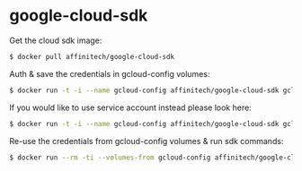 # google-cloud-sdk

Get the cloud sdk image:
```sh
$ docker pull affinitech/google-cloud-sdk
```

Auth & save the credentials in gcloud-config volumes:
```sh
$ docker run -t -i --name gcloud-config affinitech/google-cloud-sdk gcloud init
```

If you would like to use service account instead please look here:
```sh
$ docker run -t -i --name gcloud-config affinitech/google-cloud-sdk gcloud auth activate-service-account <your-service-account-email> --key-file /tmp/your-key.p12 --project <your-project-id>
```

Re-use the credentials from gcloud-config volumes & run sdk commands:
```sh
$ docker run --rm -ti --volumes-from gcloud-config affinitech/google-cloud-sdk gcloud info
```
